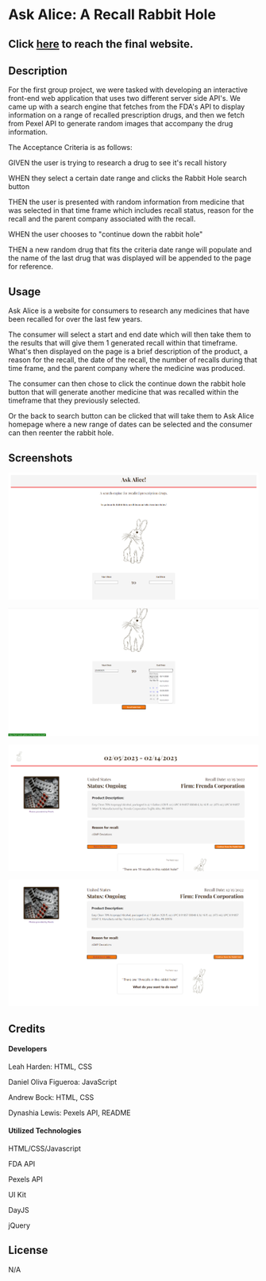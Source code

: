 # Ask Alice: A Recall Rabbit Hole

## Click [here](https://leah-harden.github.io/Ask-Alice/) to reach the final website.

## Description

For the first group project, we were tasked with developing an interactive front-end web application that uses two different server side API's. We came up with a search engine that fetches from the FDA's API to display information on a range of recalled prescription drugs, and then we fetch from Pexel API to generate random images that accompany the drug information.

The Acceptance Criteria is as follows:

GIVEN the user is trying to research a drug to see it's recall history

WHEN they select a certain date range and clicks the Rabbit Hole search button

THEN the user is presented with random information from medicine that was selected in that time frame which includes recall status, reason for the recall and the parent company associated with the recall.

WHEN the user chooses to "continue down the rabbit hole"

THEN a new random drug that fits the criteria date range will populate and the name of the last drug that was displayed will be appended to the page for reference.


## Usage

Ask Alice is a website for consumers to research any medicines that have been recalled for over the last few years.

The consumer will select a start and end date which will then take them to the results that will give them 1 generated recall within that timeframe. What's then displayed on the page is a brief description of the product, a reason for the recall, the date of the recall, the number of recalls during that time frame, and the parent company where the medicine was produced.

The consumer can then chose to click the continue down the rabbit hole button that will generate another medicine that was recalled within the timeframe that they previously selected.

Or the back to search button can be clicked that will take them to Ask Alice homepage where a new range of dates can be selected and the consumer can then reenter the rabbit hole.


## Screenshots

![Landing page of Ask Alice.](./photos/ask-alice_screenshot1.png)

![Selecting range of dates before searching.](./photos/ask-alice_screenshot2.png)

![Results page.](./photos/ask-alice_screenshot3.png)

![What do you want to do now?](./photos/ask-alice_screenshot4.png)


## Credits

#### Developers

Leah Harden: HTML, CSS

Daniel Oliva Figueroa: JavaScript

Andrew Bock: HTML, CSS

Dynashia Lewis: Pexels API, README

#### Utilized Technologies

HTML/CSS/Javascript

FDA API

Pexels API

UI Kit

DayJS

jQuery

## License

N/A
